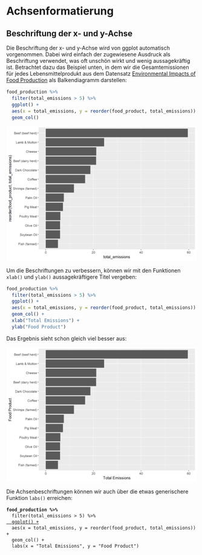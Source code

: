 # Achsenformatierung

## Beschriftung der x- und y-Achse

Die Beschriftung der x- und y-Achse wird von ggplot automatisch vorgenommen. Dabei wird einfach der zugewiesene Ausdruck als Beschriftung verwendet, was oft unschön wirkt und wenig aussagekräftig ist. Betrachtet dazu das Beispiel unten, in dem wir die Gesamtemissionen für jedes Lebensmittelprodukt aus dem Datensatz [Environmental Impacts of Food Production](../../datensaetze-und-uebungen/datensaetze/environmental-impacts-of-food-production.md) als Balkendiagramm darstellen:

```r
food_production %>%
  filter(total_emissions > 5) %>%
  ggplot() +
  aes(x = total_emissions, y = reorder(food_product, total_emissions)) +
  geom_col()
```

![Ein Balkendiagramm mit unschönen Achsenbeschriftungen.](<../../.gitbook/assets/image (32).png>)

Um die Beschriftungen zu verbessern, können wir mit den Funktionen `xlab()` und `ylab()` aussagekräftigere Titel vergeben:

```r
food_production %>%
  filter(total_emissions > 5) %>%
  ggplot() +
  aes(x = total_emissions, y = reorder(food_product, total_emissions)) +
  geom_col() +
  xlab("Total Emissions") +
  ylab("Food Product")
```

Das Ergebnis sieht schon gleich viel besser aus:

![Verbessertes Balkendiagramm mit aussagekräftigen Achsentiteln.](<../../.gitbook/assets/image (52).png>)

Die Achsenbeschriftungen können wir auch über die etwas generischere Funktion `labs()` erreichen:

<pre class="language-r"><code class="lang-r"><strong>food_production %>%
</strong>  filter(total_emissions > 5) %>%
<a data-footnote-ref href="#user-content-fn-1">  ggplot() +</a>
  aes(x = total_emissions, y = reorder(food_product, total_emissions)) +
  geom_col() +
  labs(x = "Total Emissions", y = "Food Product")
</code></pre>



[^1]: This function creates an empty plot&#x20;
